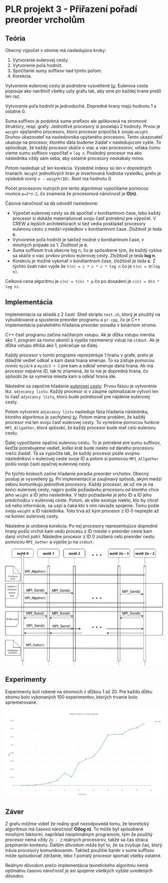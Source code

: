 # PLR projekt 3 - Přiřazení pořadí preorder vrcholům

## Teória

Obecný výpočet v strome má nasledujúce kroky:
1. Vytvorenie eulerovej cesty.
2. Vytvorenie poľa hodnôt.
3. Spočítanie sumy suffixov nad týmto poľom.
4. Korekcia.

Vytvorenie eulerovej cesty je podrobne vysvetlené [*tu*](https://www.fit.vutbr.cz/study/courses/PDA/private/www/h007.pdf#page=25). Eulerova cesta popisuje ako navštíviť všetky uzly grafu tak, aby sme po každej hrane prešli len raz.    

Vytvorenie poľa hodnôt je jednoduché. Dopredné hrany majú hodnotu 1 a ostatné 0. 

Suma suffixov je podobná sume prefixov ale aplikovaná na stromové štruktúry, resp. grafy. Jednotlivé procesory si posielajú 2 hodnoty. Prvou je `weight` opýtaného procesoru, ktorú procesor pripočíta k svojej `weight`. Druhou ukazovateľ na nasledovníka opýtaného procesoru. Tento ukazovateľ ukazuje na procesor, ktorého dáta budeme žiadať v nasledujúcom cykle. To spôsobuje, že každý procesor skáče o viac a viac procesorov, vďaka čomu vieme sumu suffixov vypočítať v `log n`. Posledný procesor ma ako následníka vždy sám seba, aby ostatné procesory neskákaly mimo.

Potom nasleduje už len korekcia. Výsledné indexy sú len v dopredných hranách. `Weight` jednotlivých hrán je invertovaná hodnota výsledku, preto je výsledok rovný `n - weigth(ID)`. Root ma hodnotu 0.

Počet procesorov nutných pre tento algoritmus vypočítame pomocou rovnice `p=2*n-2`, čo znamená že procesorová náročnosť je **O(n)**.

Časová náročnosť sa dá odvodiť nasledovne:

+ Výpočet eulerovej cesty sa dá spočítať v konštantnom čase, lebo každý procesor si dokáže materializovať svoju časť potrebnú pre výpočet. V CREW a lepších architektúrach si tiež vedia poskladať procesory eulerovu cestu z medzi-výsledkov v konštantnom čase. Zložitosť je teda **c**.
+ Vytvorenie poľa hodnôt je taktiež možné v konštantnom čase, v mnohých prípade za 1. Zložitosť je **c**.
+ Suma suffixom trvá obecne log n, čo je spôsobené tým, že každý cyklus sa skáče o viac prvkov prvkov eulerovej cesty. Zložitosť je teda **log n**.
+ Korekciu je možné vykonať v konštantnom čase, zložitosť je teda **c**.
Z týchto úvah nám vyjde že `t(n) = c * c * c * log n` čo je `t(n) = O(log n)`.

Celková cena algoritmu je `c(n) = t(n) * p` čo po dosadení je `c(n) = O(n * log n)`.


## Implementácia
Implementácia sa skladá z 2 častí. Shell skriptu `test.sh`, ktorý je použitý na vybuildovanie a spustenie preorder programu a `pr.cpp`, čo je C++ implementácia paralelného hľadania preorder poradia v binárnom strome.

C++ časť programu začína načítaným vstupu. Ak je dĺžka vstupu menšia ako 1, program sa rovno ukončí a vypíše nezmenený vstup na `stdout`. Ak je dĺžka vstupu dlhšia ako 1, pokračuje sa ďalej.

Každý procesor v tomto programe reprezentuje 1 hranu v grafe, preto je dôležité vedieť odkiaľ a kam daná hrana smeruje. To sa zisťuje pomocou rovníc `myid/4` a `myid/2 + 1` pre kam a odkiaľ smeruje daná hrana. Ak má procesor nepárne ID, tak to znamená, že to nie je dopredná hrana, čo spôsobí že sa vymenia miesta kam a odkiaľ hrana ide.

Následne sa započne hľadanie [*eulerovej cesty*](https://www.fit.vutbr.cz/study/courses/PDA/private/www/h007.pdf#page=25). Prvou fázou je vytvorenie tkz. `adjecancy listu`. Každý procesor si v záujme optimalizácie vytvorí len tú časť `adjecancy listu`, ktorú bude potrebovať pre nájdenie eulerovej cesty.

Potom vytvorení `adjecancy listu` nasleduje fáza hľadania následníka, ktorého algoritmus je zachytený [*tu*](https://www.fit.vutbr.cz/study/courses/PDA/private/www/h007.pdf#page=24). Potom máme problém, že každý procesor má len svoju časť eulerovej cesty. To vyriešime pomocou funkcie `MPI_Allgather`, ktorá spôsobí, že každý procesor bude mať celú eulerovu cestu.

Ďalej vypočítame opačnú eulerovu cestu. To je potrebné pre sumu suffixov, keďže potrebujeme vedieť, koľko krát bude niekto od daného procesoru niečo žiadať. Tá sa vypočíta tak, že každý procesor pošle svojmu následníkovi v eulerovej ceste svoje ID a potom si pomocou `MPI_Allgather` pošlú svoje časti opačnej eulerovej cesty.

Po týchto krokoch začne hľadanie poradia preorder vrcholov. Obecný postup je vysvetlený [*tu*](https://www.fit.vutbr.cz/study/courses/PDA/private/www/h007.pdf#page=30). Pri implementácií je zaujímavý spôsob, akým medzi sebou komunikujú jednotlivé procesory. Každý procesor, ak už nie je na konci eulerovej cesty, najprv pošle požiadavku procesoru od ktorého chce jeho `weight` a ID jeho následníka. V tejto požiadavke je jeho ID a ID jeho predchodcu v eulerovej ceste. Potom, ak ešte existuje niekto, kto by chcel od neho informácie, sa uspí a čaká kto s ním naviaže spojenie. Tomu pošle svoju `weight` a ID následníka. Toto trvá až kým procesor z ID 0 neprejde až na koniec eulerovej cesty.

Následne je urobená korekcia. Po nej procesory reprezentujúce dopredné hrany pošlú vrchol kam vedú procesu z ID mieste v preorder ceste kam daný vrchol patrí. Následne procesor z ID 0 zozberá celú preorder cestu pomocou `MPI_Gather` a vypíše ju na `stdout`.

![Komunikačný protokol](assets/protocol.jpg)

## Experimenty
Experimenty boli robené na stromoch z dĺžkou 1 až 20. Pre každú dĺžku stromu bolo vykonaných 100 experimentov, ktorých trvanie bolo spriemerované.

![Výsledky experimentov](assets/plot.png)

## Záver

Z grafu môžme vidieť že reálny graf nezodpovedá tomu, že teoretický algoritmus má časovú náročnosť **O(log n)**. To môže byť spôsobené mnohými faktormi, napríklad neoptimálnym programom, tým že použitý procesor nemá vždy `2n - 2` reálnych procesorov, takže sa čas stráca prepínaním kontextu. Ďalším dôvodom môže byť to, že sa zvyšuje čas, ktorý trávia procesory komunikovaním. Taktiež použitie bariér v sume suffixov môže spôsobovať zdržanie, lebo 1 pomalý procesor spomalí všetky ostatné.

Reálnym dôvodom prečo implementácia teoretického algoritmu nemá optimálnu časovú náročnosť je asi spojenie všetkých vyššie uvedených dôvodov.